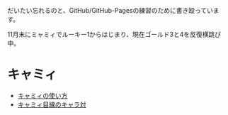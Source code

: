 だいたい忘れるのと、GitHub/GitHub-Pagesの練習のために書き殴っています。

11月末にミャミィでルーキー1からはじまり、現在ゴールド3と4を反復横跳び中。

# キャミィ

- [キャミィの使い方](./Cammy/howto.html)
- [キャミィ目線のキャラ対](./Cammy/counter.html)

